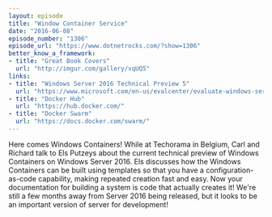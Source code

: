 ```yaml
---
layout: episode
title: "Window Container Service"
date: "2016-06-08"
episode_number: "1306"
episode_url: "https://www.dotnetrocks.com/?show=1306"
better_know_a_framework:
- title: "Great Book Covers"
  url: "http://imgur.com/gallery/vqUQ5"
links:
- title: "Windows Server 2016 Technical Preview 5"
  url: "https://www.microsoft.com/en-us/evalcenter/evaluate-windows-server-technical-preview"
- title: "Docker Hub"
  url: "https://hub.docker.com/"
- title: "Docker Swarm"
  url: "https://docs.docker.com/swarm/"
---
```


Here comes Windows Containers! While at Techorama in Belgium, Carl and Richard talk to Els Putzeys about the current technical preview of Windows Containers on Windows Server 2016. Els discusses how the Windows Containers can be built using templates so that you have a configuration-as-code capability, making repeated creation fast and easy. Now your documentation for building a system is code that actually creates it! We're still a few months away from Server 2016 being released, but it looks to be an important version of server for development!
